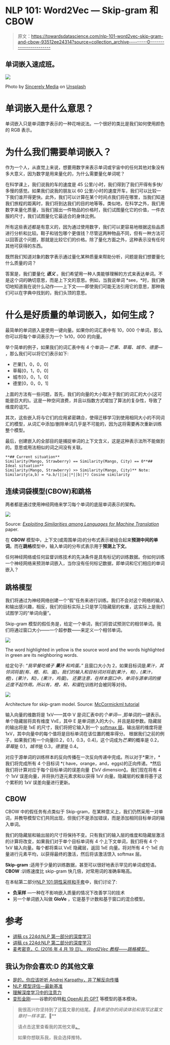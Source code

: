 # NLP 101: Word2Vec — Skip-gram 和 CBOW

> 原文：<https://towardsdatascience.com/nlp-101-word2vec-skip-gram-and-cbow-93512ee24314?source=collection_archive---------0----------------------->

## 单词嵌入速成班。

![](img/1478334069837b89b163289de065b1a0.png)

Photo by [Sincerely Media](https://unsplash.com/@sincerelymedia?utm_source=medium&utm_medium=referral) on [Unsplash](https://unsplash.com?utm_source=medium&utm_medium=referral)

# 单词嵌入是什么意思？

单词嵌入只是单词数字表示的一种花哨说法。一个很好的类比是我们如何使用颜色的 RGB 表示。

# 为什么我们需要单词嵌入？

作为一个人，从直觉上来说，想要用数字来表示单词或宇宙中的任何其他对象没有多大意义，因为数字是用来量化的，为什么需要量化单词呢？

在科学课上，我们说我的车的速度是 45 公里/小时，我们得到了我们开得有多快/多慢的感觉。如果我们说我的朋友以 60 公里/小时的速度开车，我们可以比较一下我们谁开得更快。此外，我们可以计算在某个时间点我们将在哪里，当我们知道我们旅程的距离时，我们将到达我们的目的地等等。类似地，在科学之外，我们用数字来量化质量，当我们报出一件物品的价格时，我们试图量化它的价值，一件衣服的尺寸，我们试图量化它最适合的身体比例。

所有这些表述都是有意义的，因为通过使用数字，我们可以更容易地根据这些品质进行分析和比较。鞋子和钱包哪个更值钱？尽管这两种物品不同，但有一种方法可以回答这个问题，那就是比较它们的价格。除了量化方面之外，这种表示没有任何其他可获得的东西。

既然我们知道对象的数字表示通过量化某种质量来帮助分析，问题是我们想要量化什么质量的词？

答案是，我们要量化 ***语义*** 。我们希望用一种人类能够理解的方式来表达单词。不是这个词的确切意思，而是上下文的意思。例如，当我说单词 *see，*时，我们确切地知道我在说什么动作——上下文——即使我们可能无法引用它的意思，那种我们可以在字典中找到的，我们头顶的意思。

# 什么是好质量的单词嵌入，如何生成？

最简单的单词嵌入是使用一键向量。如果你的词汇表中有 10，000 个单词，那么你可以将每个单词表示为一个 1x10，000 的向量。

举个简单的例子，如果我们的词汇表中有 4 个单词— *芒果、草莓、城市、德里—* ，那么我们可以将它们表示如下:

*   芒果[1，0，0，0]
*   草莓[0，1，0，0]
*   城市[0，0，1，0]
*   德里[0，0，0，1]

上面的方法有一些问题，首先，我们的向量的大小取决于我们的词汇的大小(这可能是巨大的)。这是一种空间浪费，并且以指数方式增加了算法的复杂性，导致了维度的诅咒。

其次，这些嵌入将与它们的应用紧密耦合，使得迁移学习到使用相同大小的不同词汇的模型，从词汇中添加/删除单词几乎是不可能的，因为这将需要再次重新训练整个模型。

最后，创建嵌入的全部目的是捕捉单词的上下文含义，这是这种表示法所不能做到的。意思或用法相似的词之间没有关联。

```
**## Current situation** 
Similarity(Mango, Strawberry) == Similarity(Mango, City) == 0**## Ideal situation**
Similarity(Mango, Strawberry) >> Similarity(Mango, City)** Note: Similarity(a,b) = *a.b/(||a||*||b||*) Cosine similarity
```

## 连续词袋模型(CBOW)和跳格

两者都是通过使用神经网络来学习每个单词的底层单词表示的架构。

![](img/1459be73736a3940816fd67f263fd8e5.png)

Source: [*Exploiting Similarities among Languages for Machine Translation*](https://arxiv.org/pdf/1309.4168v1.pdf) paper.

在 **CBOW** 模型中，上下文(或周围单词)的分布式表示被组合起来**预测中间的单词**。而在**跳格**模型中，输入单词的分布式表示用于**预测上下文**。

任何神经网络或任何监督训练技术的先决条件是具有标记的训练数据。你如何训练一个神经网络来预测单词嵌入，当你没有任何标记数据，即单词和它们相应的单词嵌入？

## 跳格模型

我们将通过为神经网络创建一个“假”任务来进行训练。我们不会对这个网络的输入和输出感兴趣，相反，我们的目标实际上只是学习隐藏层的权重，这实际上是我们试图学习的“单词向量”。

Skip-gram 模型的假任务是，给定一个单词，我们将尝试预测它的相邻单词。我们将通过窗口大小——一个超参数——来定义一个相邻单词。

![](img/223c3d8cc50fd73a765f4dfa0d0c1dbd.png)

The word highlighted in yellow is the source word and the words highlighted in green are its neighboring words.

给定句子:
*“我早餐吃橘子* ***果汁*** *和鸡蛋。”*
且窗口大小为 2，如果目标词是*果汁，*其邻词将是*(有、橙、和、蛋)。*我们的输入和目标词对将是(果汁，有)，(果汁，橙)，(果汁，和)，(果汁，鸡蛋)。
还要注意，在样本窗口中，单词与源单词的接近度不起作用。所以*有，橙，和，*和*蛋*在训练时会被同等对待。

![](img/c210dbe7d2a1153bfa6828b4c152d0b4.png)

Architecture for skip-gram model. Source: [McCormickml tutorial](http://mccormickml.com/2016/04/19/word2vec-tutorial-the-skip-gram-model/)

输入向量的维数将是 1xV——其中 V 是词汇表中的*个单词—* ,即单词的一键表示。单个隐藏层将具有维度 VxE，其中 E 是单词嵌入的大小，并且是超参数。隐藏层的输出将是 1xE 的尺寸，我们将把它输入到一个 [softmax 层](http://ufldl.stanford.edu/tutorial/supervised/SoftmaxRegression/)。输出层的维度将是 1xV，其中向量中的每个值将是目标单词在该位置的概率得分。
根据我们之前的例子，如果我们有一个向量[0.2，0.1，0.3，0.4]，这个词成为*芒果*的概率是 0.2，*草莓*是 0.1，*城市*是 0.3，*德里*是 0.4。

对应于源单词的训练样本的反向传播在一次反向传递中完成。所以对于*果汁，*我们将完成所有 4 个目标词 *( have，orange，and，eggs)的正向传递。*然后我们将计算对应于每个目标单词的误差向量【1xV dimension】。我们现在将有 4 个 1xV 误差向量，并将执行逐元素求和以获得 1xV 向量。隐藏层的权重将基于这个累积的 1xV 误差向量进行更新。

## CBOW

CBOW 中的假任务有点类似于 Skip-gram，在某种意义上，我们仍然采用一对单词，并教导模型它们共同出现，但我们不是添加错误，而是添加相同目标单词的输入单词。

我们的隐藏层和输出层的尺寸将保持不变。只有我们的输入层的维度和隐藏层激活的计算将改变，如果我们对于单个目标单词有 4 个上下文单词，我们将有 4 个 1xV 输入向量。每个都将乘以 VxE 隐藏层，返回 1xE 向量。将对所有 4 个 1xE 向量进行元素平均，以获得最终的激活，然后将该激活馈入 softmax 层。

**Skip-gram** :适用于少量的训练数据，甚至可以很好地表示罕见的单词或短语。
**CBOW** :训练速度比 skip-gram 快几倍，对常用词的准确率略高。

在本帖第二部分[NLP 101:阴性采样和手套](/nlp-101-negative-sampling-and-glove-936c88f3bc68)中，我们讨论了:

*   **负采样** —一种在不影响嵌入质量的情况下改善学习的技术
*   另一个单词嵌入叫做 **GloVe** ，它是基于计数和基于窗口的混合模型。

# 参考

*   [讲稿 cs 224d:NLP 第一部分的深度学习](http://cs224d.stanford.edu/lecture_notes/notes1.pdf)
*   [讲稿 cs 224d:NLP 第二部分的深度学习](https://cs224d.stanford.edu/lecture_notes/LectureNotes2.pdf)
*   [麦考密克，C. (2016 年 4 月 19 日)。 *Word2Vec 教程——跳格模型*。](http://mccormickml.com/2016/04/19/word2vec-tutorial-the-skip-gram-model/)

## 我认为你会喜欢:D 的其他文章

*   [是的，你应该听听 Andrej Karpathy，并了解反向传播](/back-propagation-721bfcc94e34)
*   [NLP 模型评估—最新基准](/evaluation-of-an-nlp-model-latest-benchmarks-90fd8ce6fae5)
*   [理解深度学习中的注意力](/attaining-attention-in-deep-learning-a712f93bdb1e)
*   [变形金刚](/transformers-89034557de14)——谷歌的伯特[和 OpenAI 的 GPT](https://medium.com/@ria.kulshrestha16/keeping-up-with-the-berts-5b7beb92766) 等模型的基本模块。

> 我很高兴你坚持到了这篇文章的结尾。*🎉我希望你的阅读体验和我写这篇文章时一样丰富。*💖**
> 
> 请点击这里查看我的其他文章[。](https://medium.com/@ria.kulshrestha16)
> 
> 如果你想联系我，我会选择推特。